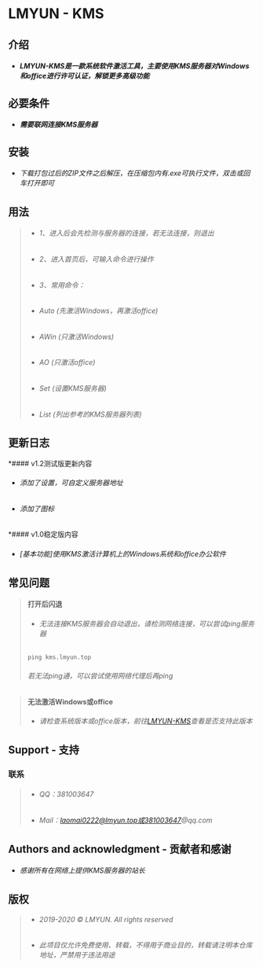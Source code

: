 # LMYUN - KMS

## 介绍

* ##### LMYUN-KMS是一款系统软件激活工具，主要使用KMS服务器对Windows和office进行许可认证，解锁更多高级功能

## 必要条件

* ##### 需要联网连接KMS服务器

## 安装

* ###### 下载打包过后的ZIP文件之后解压，在压缩包内有.exe可执行文件，双击或回车打开即可

## 用法

> * ###### 1、进入后会先检测与服务器的连接，若无法连接，则退出
> * ###### 2、进入首页后，可输入命令进行操作
> * ###### 3、常用命令：
> * ###### Auto (先激活Windows，再激活office)
> * ###### AWin (只激活Windows)                                       
> * ###### AO (只激活office)                                          
> * ###### Set (设置KMS服务器)                                          
> * ###### List (列出参考的KMS服务器列表)                                        
## 更新日志

*#### v1.2测试版更新内容
* ###### 添加了设置，可自定义服务器地址
* ###### 添加了图标
*#### v1.0稳定版内容
* ###### [基本功能]使用KMS激活计算机上的Windows系统和office办公软件

## 常见问题

> #### 打开后闪退
> * ###### 无法连接KMS服务器会自动退出，请检测网络连接，可以尝试ping服务器
> `ping kms.lmyun.top`
> ###### 若无法ping通，可以尝试使用网络代理后再ping

> #### 无法激活Windows或office
> * ###### 请检查系统版本或office版本，前往[LMYUN-KMS](https://kms.lmyun.top/)查看是否支持此版本
## Support - 支持

### 联系

> * ###### QQ：381003647
> * ###### Mail：laomai0222@lmyun.top或381003647@qq.com

## Authors and acknowledgment - 贡献者和感谢

* ###### 感谢所有在网络上提供KMS服务器的站长

## 版权

> * ###### 2019-2020 © LMYUN. All rights reserved
> * ###### 此项目仅允许免费使用、转载，不得用于商业目的，转载请注明本仓库地址，严禁用于违法用途